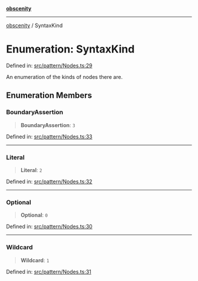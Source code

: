 [**obscenity**](../README.md)

***

[obscenity](../README.md) / SyntaxKind

# Enumeration: SyntaxKind

Defined in: [src/pattern/Nodes.ts:29](https://github.com/jo3-l/obscenity/blob/907e5d7d34bb29e7d66f262535368ae2d124a8eb/src/pattern/Nodes.ts#L29)

An enumeration of the kinds of nodes there are.

## Enumeration Members

### BoundaryAssertion

> **BoundaryAssertion**: `3`

Defined in: [src/pattern/Nodes.ts:33](https://github.com/jo3-l/obscenity/blob/907e5d7d34bb29e7d66f262535368ae2d124a8eb/src/pattern/Nodes.ts#L33)

***

### Literal

> **Literal**: `2`

Defined in: [src/pattern/Nodes.ts:32](https://github.com/jo3-l/obscenity/blob/907e5d7d34bb29e7d66f262535368ae2d124a8eb/src/pattern/Nodes.ts#L32)

***

### Optional

> **Optional**: `0`

Defined in: [src/pattern/Nodes.ts:30](https://github.com/jo3-l/obscenity/blob/907e5d7d34bb29e7d66f262535368ae2d124a8eb/src/pattern/Nodes.ts#L30)

***

### Wildcard

> **Wildcard**: `1`

Defined in: [src/pattern/Nodes.ts:31](https://github.com/jo3-l/obscenity/blob/907e5d7d34bb29e7d66f262535368ae2d124a8eb/src/pattern/Nodes.ts#L31)
